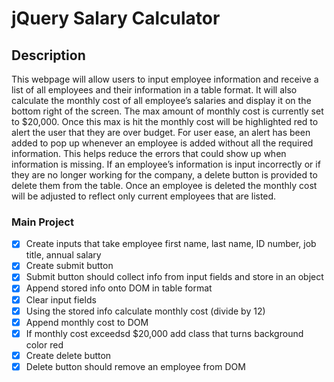 #  jQuery Salary Calculator

## Description

This webpage will allow users to input employee information and receive a list of all employees and their information in a table format. It will also calculate the monthly cost of all employee’s salaries and display it on the bottom right of the screen. The max amount of monthly cost is currently set to $20,000. Once this max is hit the monthly cost will be highlighted red to alert the user that they are over budget. For user ease, an alert has been added to pop up whenever an employee is added without all the required information. This helps reduce the errors that could show up when information is missing. If an employee’s information is input incorrectly or if they are no longer working for the company, a delete button is provided to delete them from the table. Once an employee is deleted the monthly cost will be adjusted to reflect only current employees that are listed. 


<!-- Additional README details can be found [here](https://github.com/PrimeAcademy/readme-template/blob/master/README.md). -->

### Main Project

- [x] Create inputs that take employee first name, last name, ID number, job title, annual salary
- [x] Create submit button
- [x] Submit button should collect info from input fields and store in an object
- [x] Append stored info onto DOM in table format
- [x] Clear input fields 
- [x] Using the stored info calculate monthly cost (divide by 12) 
- [x] Append monthly cost to DOM
- [x] If monthly cost exceedsd $20,000 add class that turns background color red
- [x] Create delete button
- [x] Delete button should remove an employee from DOM
